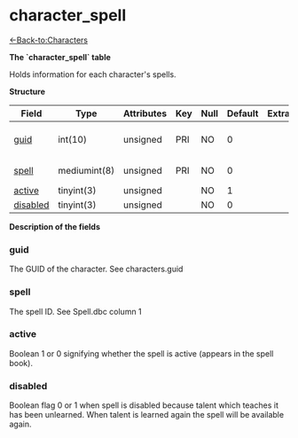 # character\_spell

[<-Back-to:Characters](database-characters.md)

**The \`character\_spell\` table**

Holds information for each character's spells.

**Structure**

| Field         | Type         | Attributes | Key | Null | Default | Extra | Comment                  |
|---------------|--------------|------------|-----|------|---------|-------|--------------------------|
| [guid][1]     | int(10)      | unsigned   | PRI | NO   | 0       |       | Global Unique Identifier |
| [spell][2]    | mediumint(8) | unsigned   | PRI | NO   | 0       |       | Spell Identifier         |
| [active][3]   | tinyint(3)   | unsigned   |     | NO   | 1       |       |                          |
| [disabled][4] | tinyint(3)   | unsigned   |     | NO   | 0       |       |                          |

[1]: #guid
[2]: #spell
[3]: #active
[4]: #disabled

**Description of the fields**

### guid

The GUID of the character. See characters.guid

### spell

The spell ID. See Spell.dbc column 1

### active

Boolean 1 or 0 signifying whether the spell is active (appears in the spell book).

### disabled

Boolean flag 0 or 1 when spell is disabled because talent which teaches it has been unlearned. When talent is learned again the spell will be available again.
